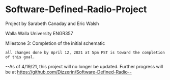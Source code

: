 # Software-Defined-Radio-Project

Project by Sarabeth Canaday and Eric Walsh

Walla Walla University ENGR357

Milestone 3: Completion of the initial schematic

	all changes done by April 12, 2021 at 5pm PST is toward the completion of this goal.

--As of 4/19/21, this project will no longer be updated. Further progress will be at https://github.com/Dizzerin/Software-Defined-Radio--